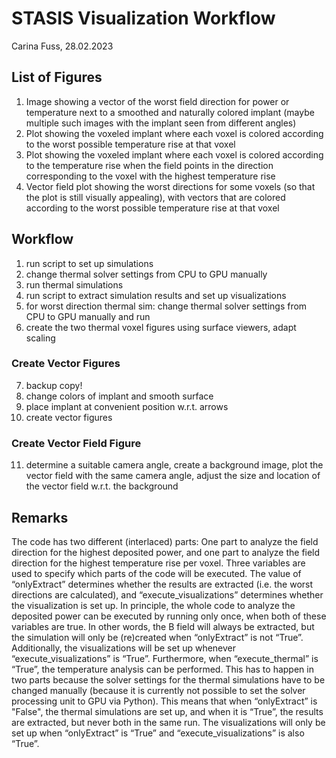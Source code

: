 # STASIS Visualization Workflow
Carina Fuss, 28.02.2023

## List of Figures
1. Image showing a vector of the worst field direction for power or temperature next to a smoothed and naturally colored implant (maybe multiple such images with the implant seen from different angles)
2. Plot showing the voxeled implant where each voxel is colored according to the worst possible temperature rise at that voxel
3. Plot showing the voxeled implant where each voxel is colored according to the temperature rise when the field points in the direction corresponding to the voxel with the highest temperature rise
4. Vector field plot showing the worst directions for some voxels (so that the plot is still visually appealing), with vectors that are colored according to the worst possible temperature rise at that voxel

## Workflow
1.	run script to set up simulations
2.	change thermal solver settings from CPU to GPU manually
3.	run thermal simulations
4.	run script to extract simulation results and set up visualizations
5.	for worst direction thermal sim: change thermal solver settings from CPU to GPU manually and run
6.	create the two thermal voxel figures using surface viewers, adapt scaling

### Create Vector Figures
7.	backup copy!
8.	change colors of implant and smooth surface
9.	place implant at convenient position w.r.t. arrows
10.	create vector figures

### Create Vector Field Figure
11.	determine a suitable camera angle, create a background image, plot the vector field with the same camera angle, adjust the size and location of the vector field w.r.t. the background


## Remarks
The code has two different (interlaced) parts: One part to analyze the field direction for the highest deposited power, and one part to analyze the field direction for the highest temperature rise per voxel. Three variables are used to specify which parts of the code will be executed. The value of “onlyExtract” determines whether the results are extracted (i.e. the worst directions are calculated), and “execute_visualizations” determines whether the visualization is set up. In principle, the whole code to analyze the deposited power can be executed by running only once, when both of these variables are true. In other words, the B field will always be extracted, but the simulation will only be (re)created when “onlyExtract” is not “True”. Additionally, the visualizations will be set up whenever “execute_visualizations” is “True”. Furthermore, when “execute_thermal” is “True”, the temperature analysis can be performed. This has to happen in two parts because the solver settings for the thermal simulations have to be changed manually (because it is currently not possible to set the solver processing unit to GPU via Python). This means that when “onlyExtract” is "False", the thermal simulations are set up, and when it is “True”, the results are extracted, but never both in the same run. The visualizations will only be set up when “onlyExtract” is “True” and “execute_visualizations” is also “True”.

